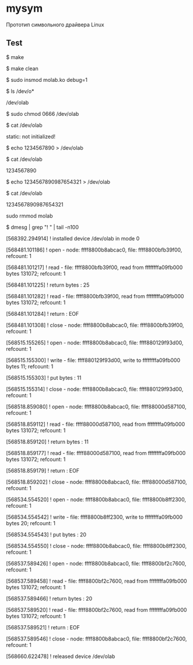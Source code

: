 # mysym
Прототип символьного драйвера Linux
## Test
$ make

$ make clean

$ sudo insmod molab.ko debug=1

$ ls /dev/o*

/dev/olab

$ sudo chmod 0666 /dev/olab

$ cat /dev/olab 

static: not initialized!

$ echo 1234567890 > /dev/olab

$ cat /dev/olab 

1234567890

$ echo 1234567890987654321 > /dev/olab

$ cat /dev/olab 

1234567890987654321

sudo rmmod molab 

$ dmesg | grep "! " |  tail -n100

[568392.294914] ! installed device /dev/olab in mode 0

[568481.101186] ! open - node: ffff8800b8abcac0, file: ffff8800bfb39f00, refcount: 1

[568481.101217] ! read - file: ffff8800bfb39f00, read from ffffffffa09fb000 bytes 131072; refcount: 1

[568481.101225] ! return bytes : 25

[568481.101282] ! read - file: ffff8800bfb39f00, read from ffffffffa09fb000 bytes 131072; refcount: 1

[568481.101284] ! return : EOF

[568481.101308] ! close - node: ffff8800b8abcac0, file: ffff8800bfb39f00, refcount: 1

[568515.155265] ! open - node: ffff8800b8abcac0, file: ffff880129f93d00, refcount: 1

[568515.155300] ! write - file: ffff880129f93d00, write to ffffffffa09fb000 bytes 11; refcount: 1

[568515.155303] ! put bytes : 11

[568515.155314] ! close - node: ffff8800b8abcac0, file: ffff880129f93d00, refcount: 1

[568518.859080] ! open - node: ffff8800b8abcac0, file: ffff88000d587100, refcount: 1

[568518.859112] ! read - file: ffff88000d587100, read from ffffffffa09fb000 bytes 131072; refcount: 1

[568518.859120] ! return bytes : 11

[568518.859177] ! read - file: ffff88000d587100, read from ffffffffa09fb000 bytes 131072; refcount: 1

[568518.859179] ! return : EOF

[568518.859202] ! close - node: ffff8800b8abcac0, file: ffff88000d587100, refcount: 1

[568534.554520] ! open - node: ffff8800b8abcac0, file: ffff8800b8ff2300, refcount: 1

[568534.554542] ! write - file: ffff8800b8ff2300, write to ffffffffa09fb000 bytes 20; refcount: 1

[568534.554543] ! put bytes : 20

[568534.554550] ! close - node: ffff8800b8abcac0, file: ffff8800b8ff2300, refcount: 1

[568537.589426] ! open - node: ffff8800b8abcac0, file: ffff8800bf2c7600, refcount: 1

[568537.589458] ! read - file: ffff8800bf2c7600, read from ffffffffa09fb000 bytes 131072; refcount: 1

[568537.589466] ! return bytes : 20

[568537.589520] ! read - file: ffff8800bf2c7600, read from ffffffffa09fb000 bytes 131072; refcount: 1

[568537.589521] ! return : EOF

[568537.589546] ! close - node: ffff8800b8abcac0, file: ffff8800bf2c7600, refcount: 1

[568660.622478] ! released device /dev/olab

